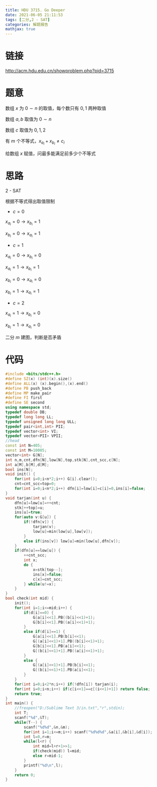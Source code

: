 ```yaml
---
title: HDU 3715. Go Deeper
date: 2021-06-05 21:11:53
tags: [二分,2 - SAT]
categories: 解题报告
mathjax: true
---
```


# 链接

<http://acm.hdu.edu.cn/showproblem.php?pid=3715>

# 题意

数组 $x$ 为 $0\sim n$ 的取值，每个数只有 $0,1$ 两种取值

数组 $a,b$ 取值为 $0\sim n$

数组 $c$ 取值为 $0,1,2$

有 $m$ 个不等式，$x_{a_i}+x_{b_i}\ne c_i$

给数组 $x$ 赋值，问最多能满足前多少个不等式

<!--more-->

# 思路

2 - SAT

根据不等式得出取值限制

- $c=0$

$x_{a_i}=0\rightarrow x_{b_i}=1$

$x_{b_i}=0\rightarrow x_{a_i}=1$

- $c=1$

$x_{a_i}=0\rightarrow x_{b_i}=0$

$x_{a_i}=1\rightarrow x_{b_i}=1$

$x_{b_i}=0\rightarrow x_{a_i}=0$

$x_{b_i}=1\rightarrow x_{a_i}=1$

- $c=2$

$x_{a_i}=1\rightarrow x_{b_i}=0$

$x_{b_i}=1\rightarrow x_{a_i}=0$

二分 $m$ 建图，判断是否矛盾

# 代码

```cpp
#include <bits/stdc++.h>
#define SZ(x) (int)(x).size()
#define ALL(x) (x).begin(),(x).end()
#define PB push_back
#define MP make_pair
#define FI first
#define SE second
using namespace std;
typedef double DB;
typedef long long LL;
typedef unsigned long long ULL;
typedef pair<int,int> PII;
typedef vector<int> VI;
typedef vector<PII> VPII;
//head
const int N=405;
const int M=10005;
vector<int> G[N];
int n,m,cnt,dfn[N],low[N],top,stk[N],cnt_scc,c[N];
int a[M],b[M],d[M];
bool ins[N];
void init() {
    for(int i=0;i<n*2;i++) G[i].clear();
    cnt=cnt_scc=top=0;
    for(int i=0;i<n*2;i++) dfn[i]=low[i]=c[i]=0,ins[i]=false;
}
void tarjan(int u) {
    dfn[u]=low[u]=++cnt;
    stk[++top]=u;
    ins[u]=true;
    for(auto v:G[u]) {
        if(!dfn[v]) {
            tarjan(v);
            low[u]=min(low[u],low[v]);
        }
        else if(ins[v]) low[u]=min(low[u],dfn[v]);
    }
    if(dfn[u]==low[u]) {
        ++cnt_scc;
        int x;
        do {
            x=stk[top--];
            ins[x]=false;
            c[x]=cnt_scc;
        } while(u!=x);
    }
}
bool check(int mid) {
    init();
    for(int i=1;i<=mid;i++) {
        if(d[i]==0) {
            G[a[i]<<1].PB((b[i]<<1)+1);
            G[b[i]<<1].PB((a[i]<<1)+1);
        }
        else if(d[i]==1) {
            G[a[i]<<1].PB(b[i]<<1);
            G[(a[i]<<1)+1].PB((b[i]<<1)+1);
            G[b[i]<<1].PB(a[i]<<1);
            G[(b[i]<<1)+1].PB((a[i]<<1)+1);
        }
        else {
            G[(a[i]<<1)+1].PB(b[i]<<1);
            G[(b[i]<<1)+1].PB(a[i]<<1);
        }
    }
    for(int i=0;i<2*n;i++) if(!dfn[i]) tarjan(i);
    for(int i=0;i<n;i++) if(c[i<<1]==c[(i<<1)+1]) return false;
    return true;
}
int main() {
    //freopen("D:/Sublime Text 3/in.txt","r",stdin);
    int T;
    scanf("%d",&T);
    while(T--) {
        scanf("%d%d",&n,&m);
        for(int i=1;i<=m;i++) scanf("%d%d%d",&a[i],&b[i],&d[i]);
        int l=0,r=m;
        while(l<r) {
            int mid=l+r+1>>1;
            if(check(mid)) l=mid;
            else r=mid-1;
        }
        printf("%d\n",l);
    }
    return 0;
}
```